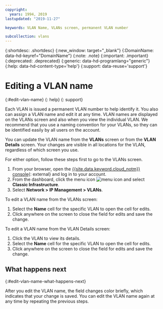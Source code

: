 ```yaml
---
copyright:
  years: 1994, 2019
lastupdated: "2019-11-27"

keywords: VLAN Name, VLANs screen, permanent VLAN number

subcollection: vlans
---
```


{:shortdesc: .shortdesc}
{:new_window: target="_blank"}
{:DomainName: data-hd-keyref="DomainName"}
{:note: .note}
{:important: .important}
{:deprecated: .deprecated}
{:generic: data-hd-programlang="generic"}
{:help: data-hd-content-type='help'}
{:support: data-reuse='support'}

# Editing a VLAN name
{:#edit-vlan-name}
{: help}
{: support}

Each VLAN is issued a permanent VLAN number to help identify it. You also can assign a VLAN name and edit it at any time. VLAN names are displayed on the VLANs screen and also when you view the individual VLAN. We recommend that you use a naming convention for your VLANs, so they can be identified easily by all users on the account.

You can update the VLAN name from the **VLANs** screen or from the **VLAN Details** screen. Your changes are visible in all locations for the VLAN, regardless of which screen you use.

For either option, follow these steps first to go to the VLANs screen.

1. From your browser, open the [{{site.data.keyword.cloud_notm}} console](https://{DomainName}/){: external} and log in to your account.
1. From the dashboard, click the menu icon ![menu icon](../../icons/icon_hamburger.svg) and select **Classic Infrastructure**.
1. Select **Network > IP Management > VLANs**.


To edit a VLAN name from the VLANs screen:

1. Select the **Name** cell for the specific VLAN to open the cell for edits.
1. Click anywhere on the screen to close the field for edits and save the change.


To edit a VLAN name from the VLAN Details screen:

1. Click the VLAN to view its details.
1. Select the **Name** cell for the specific VLAN to open the cell for edits.
1. Click anywhere on the screen to close the field for edits and save the change.

## What happens next
{:#edit-vlan-name-what-happens-next}

After you edit the VLAN name, the field changes color briefly, which indicates that your change is saved. You can edit the VLAN name again at any time by repeating the previous steps.
